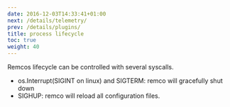 ```yaml
---
date: 2016-12-03T14:33:41+01:00
next: /details/telemetry/
prev: /details/plugins/
title: process lifecycle
toc: true
weight: 40
---
```


Remcos lifecycle can be controlled with several syscalls.

  - os.Interrupt(SIGINT on linux) and SIGTERM: remco will gracefully shut down
  - SIGHUP: remco will reload all configuration files.
